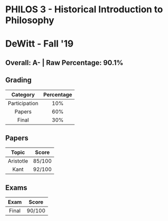 # PHILOS 3 - Historical Introduction to Philosophy

# DeWitt - Fall '19

## Overall: A- | Raw Percentage: 90.1%

## Grading

| Category | Percentage |
|:---:|:---:|
| Participation | 10% |
| Papers | 60% |
| Final | 30% |

## Papers

| Topic | Score |
|:---:|:---:|
| Aristotle | 85/100 |
| Kant | 92/100 |

## Exams

| Exam | Score |
|:---:|:---:|
| Final | 90/100 |
